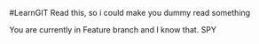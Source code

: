 #LearnGIT
Read this, so i could make you dummy read something

You are currently in Feature branch and I know that. 
SPY